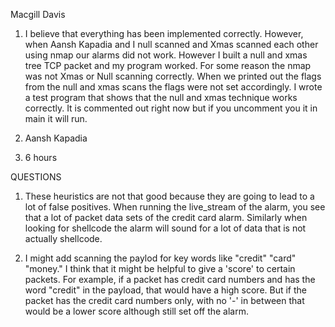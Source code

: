 Macgill Davis

1. I believe that everything has been implemented correctly. However, when Aansh Kapadia and I null scanned and Xmas scanned each other using nmap our alarms did not work. However I built a null and xmas tree TCP packet and my program worked. For some reason the nmap was not Xmas or Null scanning correctly. When we printed out the flags from the null and xmas scans the flags were not set accordingly. I wrote a test program that shows that the null and xmas technique works correctly. It is commented out right now but if you uncomment you it in main it will run.

2. Aansh Kapadia

3. 6 hours


QUESTIONS

1. These heuristics are not that good because they are going to lead to a lot of false positives. When running the live_stream of the alarm, you see that a lot of packet data sets of the credit card alarm. Similarly when looking for shellcode the alarm will sound for a lot of data that is not actually shellcode.

2. I might add scanning the paylod for key words like "credit" "card" "money." I think that it might be helpful to give a 'score' to certain packets. For example, if a packet has credit card numbers and has the word "credit" in the payload, that would have a high score. But if the packet has the credit card numbers only, with no '-' in between that would be a lower score although still set off the alarm. 